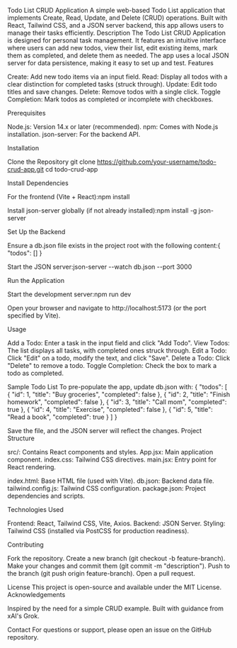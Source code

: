 Todo List CRUD Application
A simple web-based Todo List application that implements Create, Read, Update, and Delete (CRUD) operations. Built with React, Tailwind CSS, and a JSON server backend, this app allows users to manage their tasks efficiently.
Description
The Todo List CRUD Application is designed for personal task management. It features an intuitive interface where users can add new todos, view their list, edit existing items, mark them as completed, and delete them as needed. The app uses a local JSON server for data persistence, making it easy to set up and test.
Features

Create: Add new todo items via an input field.
Read: Display all todos with a clear distinction for completed tasks (struck through).
Update: Edit todo titles and save changes.
Delete: Remove todos with a single click.
Toggle Completion: Mark todos as completed or incomplete with checkboxes.

Prerequisites

Node.js: Version 14.x or later (recommended).
npm: Comes with Node.js installation.
json-server: For the backend API.

Installation

Clone the Repository
git clone https://github.com/your-username/todo-crud-app.git
cd todo-crud-app


Install Dependencies

For the frontend (Vite + React):npm install


Install json-server globally (if not already installed):npm install -g json-server




Set Up the Backend

Ensure a db.json file exists in the project root with the following content:{
  "todos": []
}


Start the JSON server:json-server --watch db.json --port 3000




Run the Application

Start the development server:npm run dev


Open your browser and navigate to http://localhost:5173 (or the port specified by Vite).



Usage

Add a Todo: Enter a task in the input field and click "Add Todo".
View Todos: The list displays all tasks, with completed ones struck through.
Edit a Todo: Click "Edit" on a todo, modify the text, and click "Save".
Delete a Todo: Click "Delete" to remove a todo.
Toggle Completion: Check the box to mark a todo as completed.

Sample Todo List
To pre-populate the app, update db.json with:
{
  "todos": [
    { "id": 1, "title": "Buy groceries", "completed": false },
    { "id": 2, "title": "Finish homework", "completed": false },
    { "id": 3, "title": "Call mom", "completed": true },
    { "id": 4, "title": "Exercise", "completed": false },
    { "id": 5, "title": "Read a book", "completed": true }
  ]
}

Save the file, and the JSON server will reflect the changes.
Project Structure

src/: Contains React components and styles.
App.jsx: Main application component.
index.css: Tailwind CSS directives.
main.jsx: Entry point for React rendering.


index.html: Base HTML file (used with Vite).
db.json: Backend data file.
tailwind.config.js: Tailwind CSS configuration.
package.json: Project dependencies and scripts.

Technologies Used

Frontend: React, Tailwind CSS, Vite, Axios.
Backend: JSON Server.
Styling: Tailwind CSS (installed via PostCSS for production readiness).

Contributing

Fork the repository.
Create a new branch (git checkout -b feature-branch).
Make your changes and commit them (git commit -m "description").
Push to the branch (git push origin feature-branch).
Open a pull request.

License
This project is open-source and available under the MIT License.
Acknowledgements

Inspired by the need for a simple CRUD example.
Built with guidance from xAI's Grok.

Contact
For questions or support, please open an issue on the GitHub repository.
